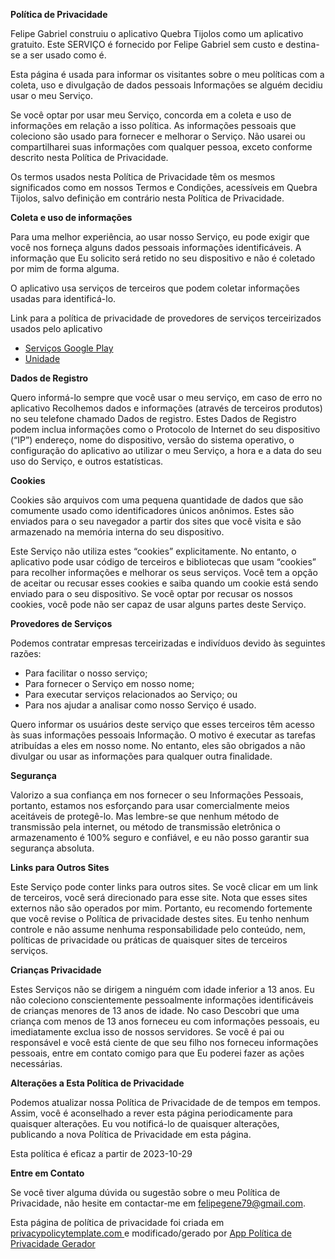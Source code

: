 <strong><font style="vertical-align: inherit;"><font style="vertical-align: inherit;">Política de Privacidade</font></font></strong> <p><font style="vertical-align: inherit;"><font style="vertical-align: inherit;">
                  Felipe Gabriel construiu o aplicativo Quebra Tijolos como
                  um aplicativo gratuito. Este SERVIÇO é fornecido por
                  Felipe Gabriel sem custo e destina-se a ser usado como
                  é.
                </font></font></p> <p><font style="vertical-align: inherit;"><font style="vertical-align: inherit;">
                  Esta página é usada para informar os visitantes sobre o meu
                  políticas com a coleta, uso e divulgação de dados pessoais
                  Informações se alguém decidiu usar o meu Serviço.
                </font></font></p> <p><font style="vertical-align: inherit;"><font style="vertical-align: inherit;">
                  Se você optar por usar meu Serviço, concorda em
                  a coleta e uso de informações em relação a isso
                  política. As informações pessoais que coleciono são
                  usado para fornecer e melhorar o Serviço. Não usarei ou compartilharei suas informações com
                  qualquer pessoa, exceto conforme descrito nesta Política de Privacidade.
                </font></font></p> <p><font style="vertical-align: inherit;"><font style="vertical-align: inherit;">
                  Os termos usados nesta Política de Privacidade têm os mesmos significados
                  como em nossos Termos e Condições, acessíveis em
                  Quebra Tijolos, salvo definição em contrário nesta Política de Privacidade.
                </font></font></p> <p><strong><font style="vertical-align: inherit;"><font style="vertical-align: inherit;">Coleta e uso de informações</font></font></strong></p> <p><font style="vertical-align: inherit;"><font style="vertical-align: inherit;">
                  Para uma melhor experiência, ao usar nosso Serviço, eu
                  pode exigir que você nos forneça alguns dados pessoais
                  informações identificáveis. A informação que
                  Eu solicito será retido no seu dispositivo e não é coletado por mim de forma alguma.
                </font></font></p> <div><p><font style="vertical-align: inherit;"><font style="vertical-align: inherit;">
                    O aplicativo usa serviços de terceiros que podem coletar
                    informações usadas para identificá-lo.
                  </font></font></p> <p><font style="vertical-align: inherit;"><font style="vertical-align: inherit;">
                    Link para a política de privacidade de provedores de serviços terceirizados usados
                    pelo aplicativo
                  </font></font></p> <ul><li><a href="https://www.google.com/policies/privacy/" target="_blank" rel="noopener noreferrer"><font style="vertical-align: inherit;"><font style="vertical-align: inherit;">Serviços Google Play</font></font></a></li><!----><!----><!----><!----><!----><!----><!----><!----><!----><!----><li><a href="https://unity3d.com/legal/privacy-policy" target="_blank" rel="noopener noreferrer"><font style="vertical-align: inherit;"><font style="vertical-align: inherit;">Unidade</font></font></a></li><!----><!----><!----><!----><!----><!----><!----><!----><!----><!----><!----><!----><!----><!----><!----><!----><!----></ul></div> <p><strong><font style="vertical-align: inherit;"><font style="vertical-align: inherit;">Dados de Registro</font></font></strong></p> <p><font style="vertical-align: inherit;"><font style="vertical-align: inherit;">
                  Quero informá-lo sempre que você
                  usar o meu serviço, em caso de erro no aplicativo
                  Recolhemos dados e informações (através de terceiros
                  produtos) no seu telefone chamado Dados de registro. Estes Dados de Registro podem
                  inclua informações como o Protocolo de Internet do seu dispositivo
                  (“IP”) endereço, nome do dispositivo, versão do sistema operativo, o
                  configuração do aplicativo ao utilizar o meu Serviço,
                  a hora e a data do seu uso do Serviço, e outros
                  estatísticas.
                </font></font></p> <p><strong><font style="vertical-align: inherit;"><font style="vertical-align: inherit;">Cookies</font></font></strong></p> <p><font style="vertical-align: inherit;"><font style="vertical-align: inherit;">
                  Cookies são arquivos com uma pequena quantidade de dados que são
                  comumente usado como identificadores únicos anônimos. Estes são enviados
                  para o seu navegador a partir dos sites que você visita e são
                  armazenado na memória interna do seu dispositivo.
                </font></font></p> <p><font style="vertical-align: inherit;"><font style="vertical-align: inherit;">
                  Este Serviço não utiliza estes “cookies” explicitamente. No entanto,
                  o aplicativo pode usar código de terceiros e bibliotecas que usam
                  “cookies” para recolher informações e melhorar os seus serviços.
                  Você tem a opção de aceitar ou recusar esses cookies
                  e saiba quando um cookie está sendo enviado para o seu dispositivo. Se você
                  optar por recusar os nossos cookies, você pode não ser capaz de usar alguns
                  partes deste Serviço.
                </font></font></p> <p><strong><font style="vertical-align: inherit;"><font style="vertical-align: inherit;">Provedores de Serviços</font></font></strong></p> <p><font style="vertical-align: inherit;"><font style="vertical-align: inherit;">
                  Podemos contratar empresas terceirizadas e
                  indivíduos devido às seguintes razões:
                </font></font></p> <ul><li><font style="vertical-align: inherit;"><font style="vertical-align: inherit;">Para facilitar o nosso serviço;</font></font></li> <li><font style="vertical-align: inherit;"><font style="vertical-align: inherit;">Para fornecer o Serviço em nosso nome;</font></font></li> <li><font style="vertical-align: inherit;"><font style="vertical-align: inherit;">Para executar serviços relacionados ao Serviço; ou</font></font></li> <li><font style="vertical-align: inherit;"><font style="vertical-align: inherit;">Para nos ajudar a analisar como nosso Serviço é usado.</font></font></li></ul> <p><font style="vertical-align: inherit;"><font style="vertical-align: inherit;">
                  Quero informar os usuários deste serviço
                  que esses terceiros têm acesso às suas informações pessoais
                  Informação. O motivo é executar as tarefas atribuídas a
                  eles em nosso nome. No entanto, eles são obrigados a não
                  divulgar ou usar as informações para qualquer outra finalidade.
                </font></font></p> <p><strong><font style="vertical-align: inherit;"><font style="vertical-align: inherit;">Segurança</font></font></strong></p> <p><font style="vertical-align: inherit;"><font style="vertical-align: inherit;">
                  Valorizo a sua confiança em nos fornecer o seu
                  Informações Pessoais, portanto, estamos nos esforçando para usar comercialmente
                  meios aceitáveis de protegê-lo. Mas lembre-se que nenhum método
                  de transmissão pela internet, ou método de transmissão eletrônica
                  o armazenamento é 100% seguro e confiável, e eu não posso
                  garantir sua segurança absoluta.
                </font></font></p> <p><strong><font style="vertical-align: inherit;"><font style="vertical-align: inherit;">Links para Outros Sites</font></font></strong></p> <p><font style="vertical-align: inherit;"><font style="vertical-align: inherit;">
                  Este Serviço pode conter links para outros sites. Se você clicar em
                  um link de terceiros, você será direcionado para esse site. Nota
                  que esses sites externos não são operados por mim.
                  Portanto, eu recomendo fortemente que você revise o
                  Política de privacidade destes sites. Eu tenho
                  nenhum controle e não assume nenhuma responsabilidade pelo conteúdo, nem,
                  políticas de privacidade ou práticas de quaisquer sites de terceiros
                  serviços.
                </font></font></p> <p><strong><font style="vertical-align: inherit;"><font style="vertical-align: inherit;">Crianças Privacidade</font></font></strong></p> <div><p><font style="vertical-align: inherit;"><font style="vertical-align: inherit;">
                    Estes Serviços não se dirigem a ninguém com idade inferior a 13 anos.
                    Eu não coleciono conscientemente pessoalmente
                    informações identificáveis de crianças menores de 13 anos de idade. No caso
                    Descobri que uma criança com menos de 13 anos forneceu
                    eu com informações pessoais, eu imediatamente
                    exclua isso de nossos servidores. Se você é pai ou responsável
                    e você está ciente de que seu filho nos forneceu
                    informações pessoais, entre em contato comigo para que
                    Eu poderei fazer as ações necessárias.
                  </font></font></p></div> <!----> <p><strong><font style="vertical-align: inherit;"><font style="vertical-align: inherit;">Alterações a Esta Política de Privacidade</font></font></strong></p> <p><font style="vertical-align: inherit;"><font style="vertical-align: inherit;">
                  Podemos atualizar nossa Política de Privacidade de
                  de tempos em tempos. Assim, você é aconselhado a rever esta página
                  periodicamente para quaisquer alterações. Eu vou
                  notificá-lo de quaisquer alterações, publicando a nova Política de Privacidade em
                  esta página.
                </font></font></p> <p><font style="vertical-align: inherit;"><font style="vertical-align: inherit;">Esta política é eficaz a partir de 2023-10-29</font></font></p> <p><strong><font style="vertical-align: inherit;"><font style="vertical-align: inherit;">Entre em Contato</font></font></strong></p> <p><font style="vertical-align: inherit;"><font style="vertical-align: inherit;">
                  Se você tiver alguma dúvida ou sugestão sobre o meu
                  Política de Privacidade, não hesite em contactar-me em felipegene79@gmail.com.
                </font></font></p> <p><font style="vertical-align: inherit;"><font style="vertical-align: inherit;">Esta página de política de privacidade foi criada em </font></font><a href="https://privacypolicytemplate.net" target="_blank" rel="noopener noreferrer"><font style="vertical-align: inherit;"><font style="vertical-align: inherit;">privacypolicytemplate.com </font></font></a><font style="vertical-align: inherit;"><font style="vertical-align: inherit;">e modificado/gerado por </font></font><a href="https://app-privacy-policy-generator.nisrulz.com/" target="_blank" rel="noopener noreferrer"><font style="vertical-align: inherit;"><font style="vertical-align: inherit;">App Política de Privacidade Gerador</font></font></a></p>
